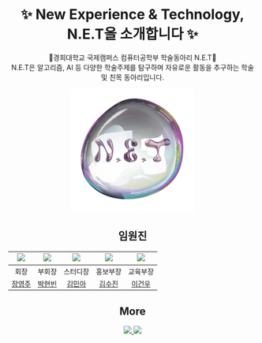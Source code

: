 <div align=center>
<h1>✨ New Experience & Technology, N.E.T을 소개합니다 ✨</h1>

💜경희대학교 국제캠퍼스 컴퓨터공학부 학술동아리 N.E.T💜
<br/>
N.E.T은 알고리즘, AI 등 다양한 학술주제를 탐구하며 
자유로운 활동을 추구하는 학술 및 친목 동아리입니다.

![image](logo.png)

<h2> 임원진</h2>

|<img src="https://avatars.githubusercontent.com/u/111039206?v=4" width="100"/>|<img src="https://avatars.githubusercontent.com/u/165061886?v=4v" width="100"/>|<img src="https://avatars.githubusercontent.com/u/87796634?v=4" width="100"/>|<img src="https://avatars.githubusercontent.com/u/108571492?v=4" width="100"/>|<img src="https://avatars.githubusercontent.com/u/70322775?v=4" width="100"/>|
|:---:|:---:|:---:|:---:|:---:|
|회장|부회장|스터디장|홍보부장|교육부장|
|[장영주](https://github.com/youngju6143)|[박현빈](https://github.com/binschocolate)|[김민아](https://github.com/minahkim03)|[김수진](https://github.com/cowboysj)|[이건우](https://github.com/2dubu)|

<h2>More</h2>
<a href="https://www.instagram.com/khu_net/" target="_blank">
<img src="https://img.shields.io/badge/Instagram-%23E4405F.svg?style=for-the-badge&logo=Instagram&logoColor=white"/>
</a>
<a href="https://khunet.notion.site/N-E-T-54e36b2aa9c748f2923bc93cfbb78a8a?pvs=4" target="_blank">
<img src="https://img.shields.io/badge/Notion-%23000000.svg?style=for-the-badge&logo=notion&logoColor=white"/>
</a>
</div>
